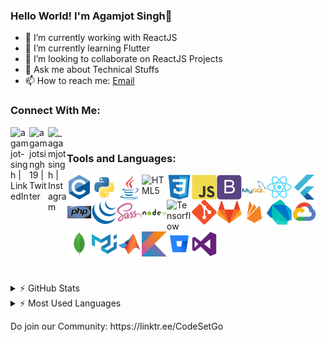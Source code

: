 <html>
<head>
  <link rel="stylesheet" href="style.css">
  <link rel="stylesheet" href="https://cdn.jsdelivr.net/gh/devicons/devicon@v2.11.0/devicon.min.css">
</head>
<body>

 

### Hello World! I'm Agamjot Singh👋

- 🔭 I’m currently working with ReactJS
- 🌱 I’m currently learning Flutter
- 👯 I’m looking to collaborate on ReactJS Projects
- 💬 Ask me about Technical Stuffs
- 📫 How to reach me: <a href="agamjotsingh@gmail.com">Email</a><br>

 ### Connect With Me:
<a href="https://www.linkedin.com/in/agamjot-singh/" target="_blank" rel="nofollow"><img align="left" alt="agamjot-singh | LinkedIn" width="30px" src="https://www.vectorlogo.zone/logos/linkedin/linkedin-icon.svg" style="max-width:100%;"></a>
<a href="https://twitter.com/agamjotsingh19" rel="nofollow"  target="_blank"><img align="left" alt="agamjotsingh19 | Twitter" width="30px" src="https://www.vectorlogo.zone/logos/twitter/twitter-official.svg" style="max-width:100%;"></a>
<a href="https://instagram.com/_agamjotsingh" rel="nofollow" target="_blank"><img align="left" alt="_agamjotsingh | Instagram" width="30px" src="https://www.vectorlogo.zone/logos/instagram/instagram-icon.svg" style="max-width:100%;"></a>
<br />

### Tools and Languages:
<p id="user-content-icons" style="display: flex !important; flex-wrap: wrap !important;"> 
    <a href="https://devdocs.io/c/" target="_blank" rel="nofollow"><img align="left" alt="C" width="40px" src="https://github.com/devicons/devicon/raw/master/icons/c/c-original.svg" style="max-width:100%;"></a>
    <a href="https://docs.python.org/3/" target="_blank"><img src="https://raw.githubusercontent.com/devicons/devicon/master/icons/python/python-original.svg" align="left" alt="Python" width="40px" style="max-width:100%;"></a>
    <a href="https://docs.oracle.com/en/java/" target="_blank"><img src="https://raw.githubusercontent.com/devicons/devicon/master/icons/java/java-original.svg" align="left" alt="Java" width="40px" style="max-width:100%;"></a>
    <a href="https://www.w3.org/html/" target="_blank"><img src="https://www.vectorlogo.zone/logos/w3_html5/w3_html5-icon.svg" align="left" alt="HTML5" width="40px" style="max-width:100%;"></a>
    <a href="https://developer.mozilla.org/en-US/docs/Web/CSS"  target="_blank"><img align="left" alt="CSS" width="40px" src="https://raw.githubusercontent.com/devicons/devicon/master/icons/css3/css3-original.svg" style="max-width:100%;"></a>
    <a href="https://developer.mozilla.org/en-US/docs/Web/JavaScript" target="_blank"><img src="https://raw.githubusercontent.com/devicons/devicon/master/icons/javascript/javascript-original.svg" align="left" alt="JavaScript" width="40px" style="max-width:100%;"></a>
    <a href="https://getbootstrap.com" target="_blank"><img src="https://raw.githubusercontent.com/devicons/devicon/master/icons/bootstrap/bootstrap-plain.svg" align="left" alt="Bootstrap" width="40px" style="max-width:100%;"></a>
    <a href="https://www.mysql.com/" target="_blank"> <img src="https://raw.githubusercontent.com/devicons/devicon/master/icons/mysql/mysql-original-wordmark.svg" align="left" alt="MySQL" width="40px" style="max-width:100%;"></a> 
    <a href="https://reactjs.org/docs/getting-started.html" target="_blank"> <img src="https://raw.githubusercontent.com/devicons/devicon/master/icons/react/react-original.svg" align="left" alt="React" width="40px" style="max-width:100%;"></a>
    <a href="https://flutter.dev/docs" target="_blank"> <img src="https://raw.githubusercontent.com/devicons/devicon/master/icons/flutter/flutter-original.svg" align="left" alt="Flutter" width="40px" style="max-width:100%;"></a>
    <a href="https://www.php.net/docs.php" target="_blank"> <img src="https://raw.githubusercontent.com/devicons/devicon/master/icons/php/php-original.svg" align="left" alt="PHP" width="40px" style="max-width:100%;"></a>
    <a href="https://api.jquery.com/" target="_blank"> <img src="https://raw.githubusercontent.com/devicons/devicon/master/icons/jquery/jquery-original.svg" align="left" alt="jQuery" width="40px" style="max-width:100%;"></a>
    <a href="https://sass-lang.com/documentation" target="_blank"> <img src="https://raw.githubusercontent.com/devicons/devicon/master/icons/sass/sass-original.svg" align="left" alt="Saas" width="40px" style="max-width:100%;"></a>
    <a href="https://nodejs.org/en/docs/" target="_blank"> <img src="https://raw.githubusercontent.com/devicons/devicon/master/icons/nodejs/nodejs-original-wordmark.svg" align="left" alt="NodeJs" width="40px" style="max-width:100%;"></a>
    <a href="https://www.tensorflow.org/api_docs"><img align="left" alt="Tensorflow" width="40px" src="https://camo.githubusercontent.com/b37a6f7520a19b76cdb4d21dcba8efb6bf0fb77c12710a6ba24105f0ef46fb2e/68747470733a2f2f75706c6f61642e77696b696d656469612e6f72672f77696b6970656469612f636f6d6d6f6e732f7468756d622f322f32642f54656e736f72666c6f775f6c6f676f2e7376672f3132303070782d54656e736f72666c6f775f6c6f676f2e7376672e706e67" data-canonical-src="https://upload.wikimedia.org/wikipedia/commons/thumb/2/2d/Tensorflow_logo.svg/1200px-Tensorflow_logo.svg.png" style="max-width:100%;"></a>
    <a href="https://git-scm.com/doc" target="_blank"> <img src="https://raw.githubusercontent.com/devicons/devicon/master/icons/git/git-original.svg" align="left" alt="Git" width="40px" style="max-width:100%;"></a>
    <a href="https://docs.gitlab.com/" target="_blank"> <img src="https://raw.githubusercontent.com/devicons/devicon/master/icons/gitlab/gitlab-original.svg" align="left" alt="GitLab" width="40px" style="max-width:100%;"></a>
    <a href="https://firebase.google.com/docs" target="_blank"> <img src="https://raw.githubusercontent.com/devicons/devicon/master/icons/firebase/firebase-plain.svg" align="left" alt="Firebase" width="40px" style="max-width:100%;"></a>
    <a href="https://dart.dev/guides" target="_blank"> <img src="https://raw.githubusercontent.com/devicons/devicon/master/icons/dart/dart-original.svg" align="left" alt="Dart" width="40px" style="max-width:100%;"></a>
    <a href="https://cloud.google.com/docs" target="_blank"> <img src="https://raw.githubusercontent.com/devicons/devicon/master/icons/googlecloud/googlecloud-original.svg" align="left" alt="GoogleCloud" width="40px" style="max-width:100%;"></a>
    <a href="https://docs.mongodb.com/" target="_blank"> <img src="https://raw.githubusercontent.com/devicons/devicon/master/icons/mongodb/mongodb-original.svg" align="left" alt="MongoDB" width="40px" style="max-width:100%;"></a>
    <a href="https://material-ui.com/" target="_blank"> <img src="https://raw.githubusercontent.com/devicons/devicon/master/icons/materialui/materialui-original.svg" align="left" alt="MaterialUI" width="40px" style="max-width:100%;"></a>
    <a href="https://in.mathworks.com/help/matlab/" target="_blank"> <img src="https://raw.githubusercontent.com/devicons/devicon/master/icons/matlab/matlab-original.svg" align="left" alt="Matlab" width="40px" style="max-width:100%;"></a>
    <a href="https://kotlinlang.org/docs/home.html" target="_blank"> <img src="https://raw.githubusercontent.com/devicons/devicon/master/icons/kotlin/kotlin-original.svg" align="left" alt="Kotlin" width="40px" style="max-width:100%;"></a>
    <a href="https://bitbucket.org/product/guides" target="_blank"> <img src="https://raw.githubusercontent.com/devicons/devicon/master/icons/bitbucket/bitbucket-original.svg" align="left" alt="Bitbucket" width="40px" style="max-width:100%;"></a>
    <a href="https://docs.microsoft.com/en-us/visualstudio/windows/?view=vs-2019" target="_blank"> <img src="https://raw.githubusercontent.com/devicons/devicon/master/icons/visualstudio/visualstudio-plain.svg" align="left" alt="VisualStudio" width="40px" style="max-width:100%;"></a>
</p>
<br />
<details style="margin-top:10px;">
  <summary><g-emoji class="g-emoji" alias="zap" fallback-src="https://github.githubassets.com/images/icons/emoji/unicode/26a1.png">⚡</g-emoji> GitHub Stats</summary> 
  <a target="_blank" rel="noopener noreferrer" href="https://github-readme-stats.vercel.app/api?username=agamjotsingh18"><img align="left" alt="Agam's GitHub Stats" src="https://github-readme-stats.vercel.app/api?username=agamjotsingh18" data-canonical-src="https://github-readme-stats.vercel.app/api?username=agamjotsingh18&amp;show_icons=true&amp;hide_border=true"></a>
</details>
<details>
  <summary><g-emoji class="g-emoji" alias="zap" fallback-src="https://github.githubassets.com/images/icons/emoji/unicode/26a1.png">⚡</g-emoji> Most Used Languages</summary> 
  <a target="_blank" rel="noopener noreferrer" href="https://github-readme-stats.vercel.app/api/top-langs/?username=agamjotsingh18"><img align="left" alt="Agam's GitHub Top Languages" src="https://github-readme-stats.vercel.app/api/top-langs/?username=agamjotsingh18" data-canonical-src="https://github-readme-stats.vercel.app/api/top-langs/?username=agamjotsingh18" style="max-width:100%;"></a>
</details>
<p>Do join our Community: https://linktr.ee/CodeSetGo</p>
</body>
</html>
